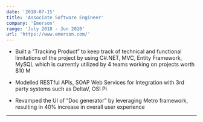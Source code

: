 ```yaml
---
date: '2018-07-15'
title: 'Associate Software Engineer'
company: 'Emerson'
range: 'July 2018 - Jun 2020'
url: 'https://www.emerson.com/'
---
```



- Built a ”Tracking Product” to keep track of technical and functional limitations of the project by using C#.NET, MVC, Entity Framework, MySQL which is currently utilized by 4 teams working on projects worth $10 M

- Modelled RESTful APIs, SOAP Web Services for Integration with 3rd party systems such as DeltaV, OSI Pi

- Revamped the UI of ”Doc generator” by leveraging Metro framework, resulting in 40% increase in overall user experience

---
